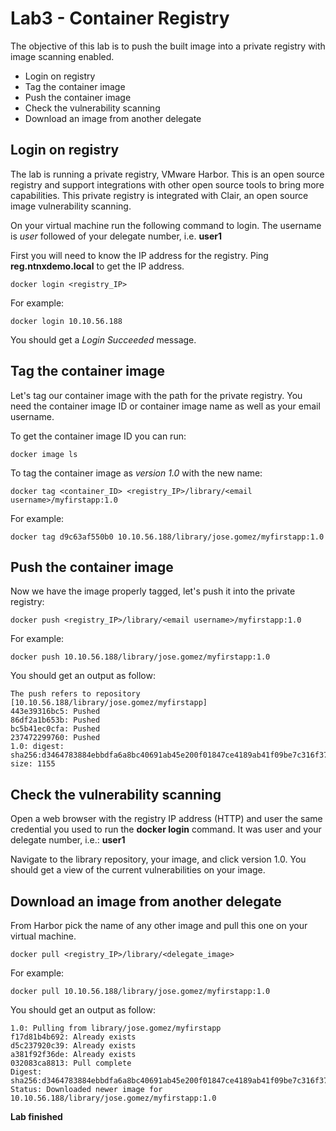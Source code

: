 # Lab3 - Container Registry
The objective of this lab is to push the built image into a private registry with image scanning enabled.

* Login on registry
* Tag the container image
* Push the container image
* Check the vulnerability scanning
* Download an image from another delegate

## Login on registry
The lab is running a private registry, VMware Harbor. This is an open source registry and support integrations with other open source tools to bring more capabilities. This private registry is integrated with Clair, an open source image vulnerability scanning.

On your virtual machine run the following command to login. The username is *user* followed of your delegate number, i.e. **user1**

First you will need to know the IP address for the registry. Ping **reg.ntnxdemo.local** to get the IP address.

```shell
docker login <registry_IP>
```

For example:

```shell
docker login 10.10.56.188
```

You should get a *Login Succeeded* message.

## Tag the container image
Let's tag our container image with the path for the private registry. You need the container image ID or container image name as well as your email username.

To get the container image ID you can run:

```shell
docker image ls
```

To tag the container image as *version 1.0* with the new name:

```shell
docker tag <container_ID> <registry_IP>/library/<email username>/myfirstapp:1.0
```

For example:

```shell
docker tag d9c63af550b0 10.10.56.188/library/jose.gomez/myfirstapp:1.0
```

## Push the container image
Now we have the image properly tagged, let's push it into the private registry:

```shell
docker push <registry_IP>/library/<email username>/myfirstapp:1.0
```

For example:
```shell
docker push 10.10.56.188/library/jose.gomez/myfirstapp:1.0
```

You should get an output as follow:

```shell
The push refers to repository [10.10.56.188/library/jose.gomez/myfirstapp]
443e39316bc5: Pushed
86df2a1b653b: Pushed
bc5b41ec0cfa: Pushed
237472299760: Pushed
1.0: digest: sha256:d3464783884ebbdfa6a8bc40691ab45e200f01847ce4189ab41f09be7c316f37 size: 1155
```

## Check the vulnerability scanning
Open a web browser with the registry IP address (HTTP) and user the same credential you used to run the **docker login** command. It was user and your delegate number, i.e.: **user1**

Navigate to the library repository, your image, and click version 1.0. You should get a view of the current vulnerabilities on your image.

## Download an image from another delegate
From Harbor pick the name of any other image and pull this one on your virtual machine.

```shell
docker pull <registry_IP>/library/<delegate_image>
```

For example:

```shell
docker pull 10.10.56.188/library/jose.gomez/myfirstapp:1.0
```

You should get an output as follow:

```shell
1.0: Pulling from library/jose.gomez/myfirstapp
f17d81b4b692: Already exists
d5c237920c39: Already exists
a381f92f36de: Already exists
032083ca8813: Pull complete
Digest: sha256:d3464783884ebbdfa6a8bc40691ab45e200f01847ce4189ab41f09be7c316f37
Status: Downloaded newer image for 10.10.56.188/library/jose.gomez/myfirstapp:1.0
```

**Lab finished**